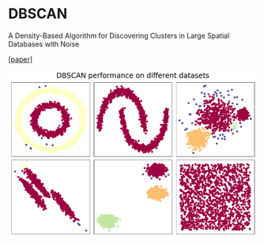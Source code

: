 # DBSCAN
A Density-Based Algorithm for Discovering Clusters in Large Spatial Databases with Noise

[[paper]](https://www.aaai.org/Papers/KDD/1996/KDD96-037.pdf)

![DBSCAN performance](doc/performance.png)
